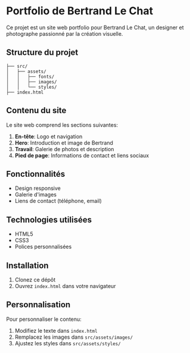 # Portfolio de Bertrand Le Chat

Ce projet est un site web portfolio pour Bertrand Le Chat, un designer et photographe passionné par la création visuelle.

## Structure du projet

```
├── src/
│   ├── assets/
│   │   ├── fonts/
│   │   ├── images/
│   │   └── styles/
├── index.html
```

## Contenu du site

Le site web comprend les sections suivantes:

1. **En-tête**: Logo et navigation
2. **Hero**: Introduction et image de Bertrand
3. **Travail**: Galerie de photos et description
4. **Pied de page**: Informations de contact et liens sociaux

## Fonctionnalités

- Design responsive
- Galerie d'images
- Liens de contact (téléphone, email)

## Technologies utilisées

- HTML5
- CSS3
- Polices personnalisées

## Installation

1. Clonez ce dépôt
2. Ouvrez `index.html` dans votre navigateur

## Personnalisation

Pour personnaliser le contenu:

1. Modifiez le texte dans `index.html`
2. Remplacez les images dans `src/assets/images/`
3. Ajustez les styles dans `src/assets/styles/`